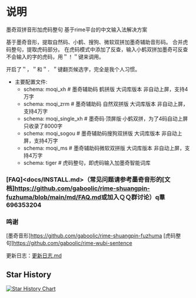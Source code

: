 # 说明
 墨奇双拼音形加虎码整句
 基于rime平台的中文输入法解决方案
 
基于墨奇音形，提取自然码、小鹤、搜狗、微软双拼加墨奇辅助音形码。
合并虎码整句，提取虎码部分。
在虎码模式中添加了反查，输入小鹤双拼加墨奇可反查不会输入的字的虎码，用＂！＂键来调用。

开启了＂，＂和＂．＂键翻页候选字，完全是我个人习惯。

- 主要配置文件:
  - schema: moqi_xh # 墨奇辅助码 鹤拼版 大词库版本 非自动上屏，支持4万字
  - schema: moqi_zrm # 墨奇辅助码 自然双拼版 大词库版本 非自动上屏，支持4万字
  - schema: moqi_single_xh # 墨奇码·顶屏版·小鹤双拼，为了4码自动上屏 只收录了8000字
  - schema: moqi_sogou # 墨奇辅助码搜狗双拼版 大词库版本 非自动上屏，支持4万字
  - schema: moqi_ms # 墨奇辅助码微软双拼版 大词库版本 非自动上屏，支持4万字
  - schema: tiger # 虎码整句，即虎码输入加墨奇智能词库

### [FAQ]<docs/INSTALL.md>（常见问题请参考墨奇音形的[文档]<https://github.com/gaboolic/rime-shuangpin-fuzhuma/blob/main/md/FAQ.md>或加入ＱＱ群讨论）q羣696353204

### 鸣谢

[墨奇音形]<https://github.com/gaboolic/rime-shuangpin-fuzhuma>
[虎码整句]<https://github.com/gaboolic/rime-wubi-sentence>

更新日志：[更新日志.md](docs/update-log.md)

## Star History

[![Star History Chart](https://api.star-history.com/svg?repos=LastFlydragon/rime-moqi-huma&type=Date)](https://star-history.com/#LastFlydragon/rime-moqi-huma&Date)
